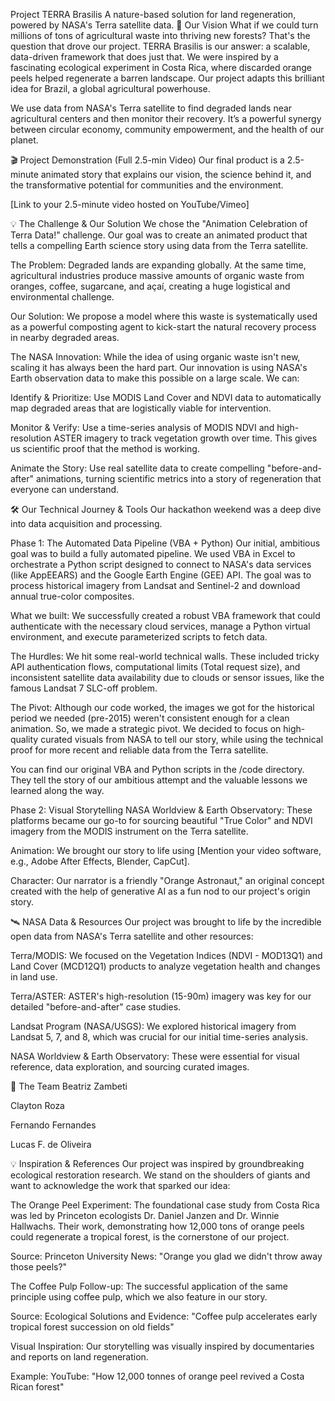 Project TERRA Brasilis
A nature-based solution for land regeneration, powered by NASA's Terra satellite data.
🚀 Our Vision
What if we could turn millions of tons of agricultural waste into thriving new forests? That's the question that drove our project. TERRA Brasilis is our answer: a scalable, data-driven framework that does just that. We were inspired by a fascinating ecological experiment in Costa Rica, where discarded orange peels helped regenerate a barren landscape. Our project adapts this brilliant idea for Brazil, a global agricultural powerhouse.

We use data from NASA's Terra satellite to find degraded lands near agricultural centers and then monitor their recovery. It’s a powerful synergy between circular economy, community empowerment, and the health of our planet.

🎬 Project Demonstration (Full 2.5-min Video)
Our final product is a 2.5-minute animated story that explains our vision, the science behind it, and the transformative potential for communities and the environment.

[Link to your 2.5-minute video hosted on YouTube/Vimeo]

💡 The Challenge & Our Solution
We chose the "Animation Celebration of Terra Data!" challenge. Our goal was to create an animated product that tells a compelling Earth science story using data from the Terra satellite.

The Problem: Degraded lands are expanding globally. At the same time, agricultural industries produce massive amounts of organic waste from oranges, coffee, sugarcane, and açaí, creating a huge logistical and environmental challenge.

Our Solution: We propose a model where this waste is systematically used as a powerful composting agent to kick-start the natural recovery process in nearby degraded areas.

The NASA Innovation: While the idea of using organic waste isn't new, scaling it has always been the hard part. Our innovation is using NASA's Earth observation data to make this possible on a large scale. We can:

Identify & Prioritize: Use MODIS Land Cover and NDVI data to automatically map degraded areas that are logistically viable for intervention.

Monitor & Verify: Use a time-series analysis of MODIS NDVI and high-resolution ASTER imagery to track vegetation growth over time. This gives us scientific proof that the method is working.

Animate the Story: Use real satellite data to create compelling "before-and-after" animations, turning scientific metrics into a story of regeneration that everyone can understand.

🛠️ Our Technical Journey & Tools
Our hackathon weekend was a deep dive into data acquisition and processing.

Phase 1: The Automated Data Pipeline (VBA + Python)
Our initial, ambitious goal was to build a fully automated pipeline. We used VBA in Excel to orchestrate a Python script designed to connect to NASA's data services (like AppEEARS) and the Google Earth Engine (GEE) API. The goal was to process historical imagery from Landsat and Sentinel-2 and download annual true-color composites.

What we built: We successfully created a robust VBA framework that could authenticate with the necessary cloud services, manage a Python virtual environment, and execute parameterized scripts to fetch data.

The Hurdles: We hit some real-world technical walls. These included tricky API authentication flows, computational limits (Total request size), and inconsistent satellite data availability due to clouds or sensor issues, like the famous Landsat 7 SLC-off problem.

The Pivot: Although our code worked, the images we got for the historical period we needed (pre-2015) weren't consistent enough for a clean animation. So, we made a strategic pivot. We decided to focus on high-quality curated visuals from NASA to tell our story, while using the technical proof for more recent and reliable data from the Terra satellite.

You can find our original VBA and Python scripts in the /code directory. They tell the story of our ambitious attempt and the valuable lessons we learned along the way.

Phase 2: Visual Storytelling
NASA Worldview & Earth Observatory: These platforms became our go-to for sourcing beautiful "True Color" and NDVI imagery from the MODIS instrument on the Terra satellite.

Animation: We brought our story to life using [Mention your video software, e.g., Adobe After Effects, Blender, CapCut].

Character: Our narrator is a friendly "Orange Astronaut," an original concept created with the help of generative AI as a fun nod to our project's origin story.

🛰️ NASA Data & Resources
Our project was brought to life by the incredible open data from NASA's Terra satellite and other resources:

Terra/MODIS: We focused on the Vegetation Indices (NDVI - MOD13Q1) and Land Cover (MCD12Q1) products to analyze vegetation health and changes in land use.

Terra/ASTER: ASTER's high-resolution (15-90m) imagery was key for our detailed "before-and-after" case studies.

Landsat Program (NASA/USGS): We explored historical imagery from Landsat 5, 7, and 8, which was crucial for our initial time-series analysis.

NASA Worldview & Earth Observatory: These were essential for visual reference, data exploration, and sourcing curated images.

👥 The Team
Beatriz Zambeti

Clayton Roza

Fernando Fernandes

Lucas F. de Oliveira

💡 Inspiration & References
Our project was inspired by groundbreaking ecological restoration research. We stand on the shoulders of giants and want to acknowledge the work that sparked our idea:

The Orange Peel Experiment: The foundational case study from Costa Rica was led by Princeton ecologists Dr. Daniel Janzen and Dr. Winnie Hallwachs. Their work, demonstrating how 12,000 tons of orange peels could regenerate a tropical forest, is the cornerstone of our project.

Source: Princeton University News: "Orange you glad we didn't throw away those peels?"

The Coffee Pulp Follow-up: The successful application of the same principle using coffee pulp, which we also feature in our story.

Source: Ecological Solutions and Evidence: "Coffee pulp accelerates early tropical forest succession on old fields"

Visual Inspiration: Our storytelling was visually inspired by documentaries and reports on land regeneration.

Example: YouTube: "How 12,000 tonnes of orange peel revived a Costa Rican forest"
